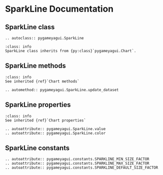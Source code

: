 # SparkLine Documentation

## SparkLine class
```{eval-rst} 
.. autoclass:: pygameyagui.SparkLine
```

```{admonition} Inheritance
:class: info 
SparkLine class inherits from {py:class}`pygameyagui.Chart`.
```

## SparkLine methods
```{admonition} Inheritance
:class: info 
See inherited {ref}`Chart methods`
```
```{eval-rst}
.. automethod:: pygameyagui.SparkLine.update_dataset
```
## SparkLine properties
```{admonition} Inheritance
:class: info 
See inherited {ref}`Chart properties`
```
```{eval-rst}
.. autoattribute:: pygameyagui.SparkLine.value
.. autoattribute:: pygameyagui.SparkLine.color
```
## SparkLine constants
```{eval-rst}
.. autoattribute:: pygameyagui.constants.SPARKLINE_MIN_SIZE_FACTOR
.. autoattribute:: pygameyagui.constants.SPARKLINE_MAX_SIZE_FACTOR
.. autoattribute:: pygameyagui.constants.SPARKLINE_DEFAULT_SIZE_FACTOR
```